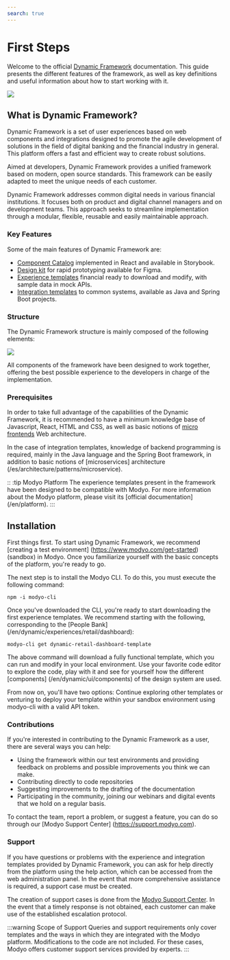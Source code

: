```yaml
---
search: true
---
```


# First Steps

Welcome to the official [Dynamic Framework](https://dynamicframework.dev) documentation. This guide presents the different features of the framework, as well as key definitions and useful information about how to start working with it.

<img src="/assets/img/dynamic/dynamic-logo.png"/>

## What is Dynamic Framework?

Dynamic Framework is a set of user experiences based on web components and integrations designed to promote the agile development of solutions in the field of digital banking and the financial industry in general. This platform offers a fast and efficient way to create robust solutions.

Aimed at developers, Dynamic Framework provides a unified framework based on modern, open source standards. This framework can be easily adapted to meet the unique needs of each customer.

Dynamic Framework addresses common digital needs in various financial institutions. It focuses both on product and digital channel managers and on development teams. This approach seeks to streamline implementation through a modular, flexible, reusable and easily maintainable approach.

###  Key Features
Some of the main features of Dynamic Framework are:
- [Component Catalog](/en/dynamic/ui/components) implemented in React and available in Storybook.
- [Design kit](/en/dynamic/ui) for rapid prototyping available for Figma.
- [Experience templates](/en/dynamic/experiences) financial ready to download and modify, with sample data in mock APIs.
- [Integration templates](/en/dynamic/integrations) to common systems, available as Java and Spring Boot projects.


### Structure
The Dynamic Framework structure is mainly composed of the following elements:

<img src="/assets/img/dynamic/dynamic_components.png" style="max-width: 700px;"/>

All components of the framework have been designed to work together, offering the best possible experience to the developers in charge of the implementation.



### Prerequisites
In order to take full advantage of the capabilities of the Dynamic Framework, it is recommended to have a minimum knowledge base of Javascript, React, HTML and CSS, as well as basic notions of [micro frontends](/en/architecture/patterns/micro-frontend) Web architecture.

In the case of integration templates, knowledge of backend programming is required, mainly in the Java language and the Spring Boot framework, in addition to basic notions of [microservices] architecture (/es/architecture/patterns/microservice).

:: :tip Modyo Platform
The experience templates present in the framework have been designed to be compatible with Modyo. For more information about the Modyo platform, please visit its [official documentation] (/en/platform).
:::


## Installation
First things first. To start using Dynamic Framework, we recommend [creating a test environment] (https://www.modyo.com/get-started) (sandbox) in Modyo. Once you familiarize yourself with the basic concepts of the platform, you're ready to go.

The next step is to install the Modyo CLI. To do this, you must execute the following command:

```shell
npm -i modyo-cli
```

Once you've downloaded the CLI, you're ready to start downloading the first experience templates. We recommend starting with the following, corresponding to the [People Bank] (/en/dynamic/experiences/retail/dashboard):

```shell
modyo-cli get dynamic-retail-dashboard-template
```

The above command will download a fully functional template, which you can run and modify in your local environment. Use your favorite code editor to explore the code, play with it and see for yourself how the different [components] (/en/dynamic/ui/components) of the design system are used.

From now on, you'll have two options: Continue exploring other templates or venturing to deploy your template within your sandbox environment using modyo-cli with a valid API token.


### Contributions

If you're interested in contributing to the Dynamic Framework as a user, there are several ways you can help:
- Using the framework within our test environments and providing feedback on problems and possible improvements you think we can make.
- Contributing directly to code repositories
- Suggesting improvements to the drafting of the documentation
- Participating in the community, joining our webinars and digital events that we hold on a regular basis.

To contact the team, report a problem, or suggest a feature, you can do so through our [Modyo Support Center] (https://support.modyo.com).


### Support

If you have questions or problems with the experience and integration templates provided by Dynamic Framework, you can ask for help directly from the platform using the help action, which can be accessed from the web administration panel. In the event that more comprehensive assistance is required, a support case must be created.

The creation of support cases is done from the [Modyo Support Center](https://support.modyo.com). In the event that a timely response is not obtained, each customer can make use of the established escalation protocol.

:::warning Scope of Support
Queries and support requirements only cover templates and the ways in which they are integrated with the Modyo platform. Modifications to the code are not included. For these cases, Modyo offers customer support services provided by experts.
:::
